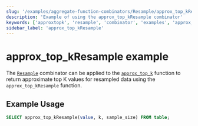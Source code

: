 ```yaml
---
slug: '/examples/aggregate-function-combinators/Resample/approx_top_kResample'
description: 'Example of using the approx_top_kResample combinator'
keywords: ['approxtopk', 'resample', 'combinator', 'examples', 'approx_top_kResample']
sidebar_label: 'approx_top_kResample'
---
```


# approx_top_kResample example

The [`Resample`](/sql-reference/aggregate-functions/combinators#-resample) combinator can be applied to the [`approx_top_k`](/sql-reference/aggregate-functions/reference/approxtopk) function to return approximate top K values for resampled data using the `approx_top_kResample` function.

## Example Usage

```sql
SELECT approx_top_kResample(value, k, sample_size) FROM table;
``` 